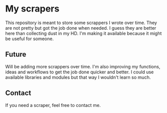 # My scrapers

This repository is meant to store some scrappers I wrote over time. They are not pretty but got the job done when needed. I guess they are better here than collecting dust in my HD. I'm making it available because it might be useful for someone.

## Future

Will be adding more scrappers over time. I'm also improving my functions, ideas and workflows to get the job done quicker and better. I could use available libraries and modules but that way I wouldn't learn so much.

## Contact

If you need a scraper, feel free to contact me.